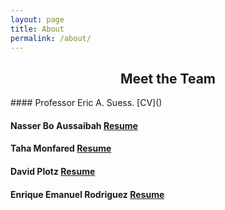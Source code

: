 ```yaml
---
layout: page
title: About
permalink: /about/
---
```


<center><h2>Meet the Team</h2></center>
#### Professor Eric A. Suess. [CV]()

#### Nasser Bo Aussaibah [Resume]()

#### Taha Monfared [Resume]()

#### David Plotz [Resume]()

#### Enrique Emanuel Rodriguez [Resume]()



